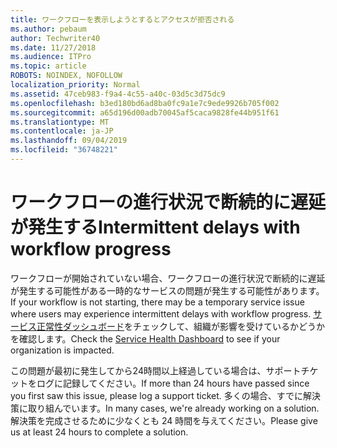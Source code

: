 ```yaml
---
title: ワークフローを表示しようとするとアクセスが拒否される
ms.author: pebaum
author: Techwriter40
ms.date: 11/27/2018
ms.audience: ITPro
ms.topic: article
ROBOTS: NOINDEX, NOFOLLOW
localization_priority: Normal
ms.assetid: 47ceb983-f9a4-4c55-a40c-03d5c3d75dc9
ms.openlocfilehash: b3ed180bd6ad8ba0fc9a1e7c9ede9926b705f002
ms.sourcegitcommit: a65d196d00adb70045af5caca9828fe44b951f61
ms.translationtype: MT
ms.contentlocale: ja-JP
ms.lasthandoff: 09/04/2019
ms.locfileid: "36748221"
---
```

# <a name="intermittent-delays-with-workflow-progress"></a><span data-ttu-id="310ac-102">ワークフローの進行状況で断続的に遅延が発生する</span><span class="sxs-lookup"><span data-stu-id="310ac-102">Intermittent delays with workflow progress</span></span>

<span data-ttu-id="310ac-103">ワークフローが開始されていない場合、ワークフローの進行状況で断続的に遅延が発生する可能性がある一時的なサービスの問題が発生する可能性があります。</span><span class="sxs-lookup"><span data-stu-id="310ac-103">If your workflow is not starting, there may be a temporary service issue where users may experience intermittent delays with workflow progress.</span></span> <span data-ttu-id="310ac-104">[サービス正常性ダッシュボード]("https://admin.microsoft.com/AdminPortal/Home#/servicehealth)をチェックして、組織が影響を受けているかどうかを確認します。</span><span class="sxs-lookup"><span data-stu-id="310ac-104">Check the [Service Health Dashboard]("https://admin.microsoft.com/AdminPortal/Home#/servicehealth) to see if your organization is impacted.</span></span> 

<span data-ttu-id="310ac-105">この問題が最初に発生してから24時間以上経過している場合は、サポートチケットをログに記録してください。</span><span class="sxs-lookup"><span data-stu-id="310ac-105">If more than 24 hours have passed since you first saw this issue, please log a support ticket.</span></span> <span data-ttu-id="310ac-106">多くの場合、すでに解決策に取り組んでいます。</span><span class="sxs-lookup"><span data-stu-id="310ac-106">In many cases, we're already working on a solution.</span></span> <span data-ttu-id="310ac-107">解決策を完成させるために少なくとも 24 時間を与えてください。</span><span class="sxs-lookup"><span data-stu-id="310ac-107">Please give us at least 24 hours to complete a solution.</span></span>


  

